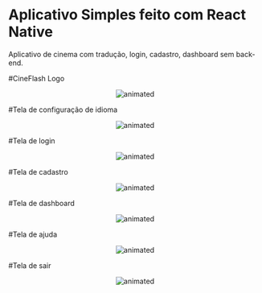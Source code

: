 # Aplicativo Simples feito com React Native

Aplicativo de cinema com tradução, login, cadastro, dashboard sem back-end.

#CineFlash Logo
<p align="center">
  <img src="assets/logo1.png" alt="animated" />
</p>

#Tela de configuração de idioma
<p align="center">
  <img src="img/tela1.png" alt="animated" />
</p>

#Tela de login
<p align="center">
  <img src="img/tela2.png" alt="animated" />
</p>

#Tela de cadastro
<p align="center">
  <img src="img/tela3.png" alt="animated" />
</p>

#Tela de dashboard
<p align="center">
  <img src="img/tela4.png" alt="animated" />
</p>

#Tela de ajuda
<p align="center">
  <img src="img/tela5.png" alt="animated" />
</p>

#Tela de sair
<p align="center">
  <img src="img/tela6.png" alt="animated" />
</p>
